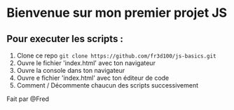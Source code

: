 # Bienvenue sur mon premier projet JS

## Pour executer les scripts :

1) Clone ce repo ```git clone https://github.com/fr3d100/js-basics.git```
2) Ouvre le fichier 'index.html' avec ton navigateur
3) Ouvre la console dans ton navigateur
4) Ouvre e fichier 'index.html' avec ton éditeur de code
5) Comment / Décommente chaucun des scripts successivement

Fait par @Fred